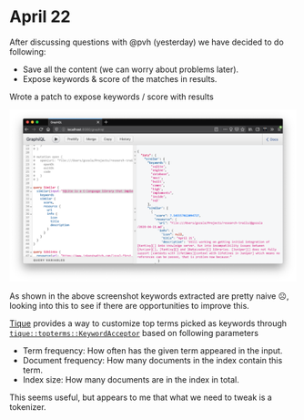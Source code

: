 # April 22

After discussing questions with @pvh (yesterday) we have decided to do following:

- Save all the content (we can worry about problems later).
- Expose keywords & score of the matches in results.

Wrote a patch to expose keywords / score with results

![image-20200422121826566](image-20200422121826566.png)

As shown in the above screenshot keywords extracted are pretty naive ☹️, looking into this to see if there are opportunities to improve this.

[Tique][] provides a way to customize top terms picked as keywords through [`tique::topterms::KeywordAcceptor`][] based on following parameters

- Term frequency: How often has the given term appeared in the input.
- Document frequency: How many documents in the index contain this term.
- Index size: How many documents are in the index in total.

This seems useful, but appears to me that what we need to tweak is a tokenizer.









[Tique]:https://crates.io/crates/tique "Utilities to drive a tantivy search index"
[`tique::topterms::KeywordAcceptor`]:https://docs.rs/tique/0.4.0/tique/topterms/trait.KeywordAcceptor.html "Trait for tuning the algorithm to pick the top keywords"

